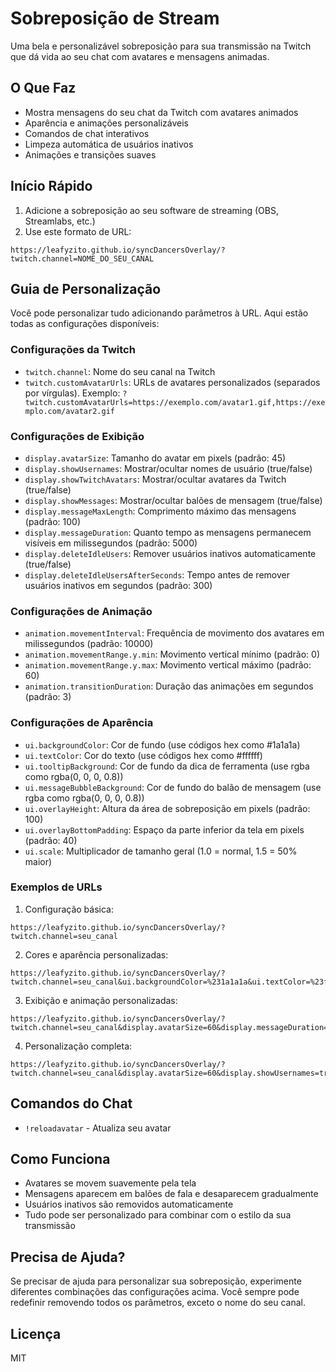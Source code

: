 # Sobreposição de Stream

Uma bela e personalizável sobreposição para sua transmissão na Twitch que dá vida ao seu chat com avatares e mensagens animadas.

## O Que Faz

- Mostra mensagens do seu chat da Twitch com avatares animados
- Aparência e animações personalizáveis
- Comandos de chat interativos
- Limpeza automática de usuários inativos
- Animações e transições suaves

## Início Rápido

1. Adicione a sobreposição ao seu software de streaming (OBS, Streamlabs, etc.)
2. Use este formato de URL:
```
https://leafyzito.github.io/syncDancersOverlay/?twitch.channel=NOME_DO_SEU_CANAL
```

## Guia de Personalização

Você pode personalizar tudo adicionando parâmetros à URL. Aqui estão todas as configurações disponíveis:

### Configurações da Twitch
- `twitch.channel`: Nome do seu canal na Twitch
- `twitch.customAvatarUrls`: URLs de avatares personalizados (separados por vírgulas). Exemplo: `?twitch.customAvatarUrls=https://exemplo.com/avatar1.gif,https://exemplo.com/avatar2.gif`

### Configurações de Exibição
- `display.avatarSize`: Tamanho do avatar em pixels (padrão: 45)
- `display.showUsernames`: Mostrar/ocultar nomes de usuário (true/false)
- `display.showTwitchAvatars`: Mostrar/ocultar avatares da Twitch (true/false)
- `display.showMessages`: Mostrar/ocultar balões de mensagem (true/false)
- `display.messageMaxLength`: Comprimento máximo das mensagens (padrão: 100)
- `display.messageDuration`: Quanto tempo as mensagens permanecem visíveis em milissegundos (padrão: 5000)
- `display.deleteIdleUsers`: Remover usuários inativos automaticamente (true/false)
- `display.deleteIdleUsersAfterSeconds`: Tempo antes de remover usuários inativos em segundos (padrão: 300)

### Configurações de Animação
- `animation.movementInterval`: Frequência de movimento dos avatares em milissegundos (padrão: 10000)
- `animation.movementRange.y.min`: Movimento vertical mínimo (padrão: 0)
- `animation.movementRange.y.max`: Movimento vertical máximo (padrão: 60)
- `animation.transitionDuration`: Duração das animações em segundos (padrão: 3)

### Configurações de Aparência
- `ui.backgroundColor`: Cor de fundo (use códigos hex como #1a1a1a)
- `ui.textColor`: Cor do texto (use códigos hex como #ffffff)
- `ui.tooltipBackground`: Cor de fundo da dica de ferramenta (use rgba como rgba(0, 0, 0, 0.8))
- `ui.messageBubbleBackground`: Cor de fundo do balão de mensagem (use rgba como rgba(0, 0, 0, 0.8))
- `ui.overlayHeight`: Altura da área de sobreposição em pixels (padrão: 100)
- `ui.overlayBottomPadding`: Espaço da parte inferior da tela em pixels (padrão: 40)
- `ui.scale`: Multiplicador de tamanho geral (1.0 = normal, 1.5 = 50% maior)

### Exemplos de URLs

1. Configuração básica:
```
https://leafyzito.github.io/syncDancersOverlay/?twitch.channel=seu_canal
```

2. Cores e aparência personalizadas:
```
https://leafyzito.github.io/syncDancersOverlay/?twitch.channel=seu_canal&ui.backgroundColor=%231a1a1a&ui.textColor=%23ffffff&ui.scale=1.1
```

3. Exibição e animação personalizadas:
```
https://leafyzito.github.io/syncDancersOverlay/?twitch.channel=seu_canal&display.avatarSize=60&display.messageDuration=8000&animation.movementInterval=5000&animation.transitionDuration=2
```

4. Personalização completa:
```
https://leafyzito.github.io/syncDancersOverlay/?twitch.channel=seu_canal&display.avatarSize=60&display.showUsernames=true&display.showMessages=true&display.messageDuration=5000&animation.movementInterval=10000&animation.transitionDuration=3&ui.backgroundColor=%231a1a1a&ui.textColor=%23ffffff&ui.scale=1.1
```

## Comandos do Chat

- `!reloadavatar` - Atualiza seu avatar

## Como Funciona

- Avatares se movem suavemente pela tela
- Mensagens aparecem em balões de fala e desaparecem gradualmente
- Usuários inativos são removidos automaticamente
- Tudo pode ser personalizado para combinar com o estilo da sua transmissão

## Precisa de Ajuda?

Se precisar de ajuda para personalizar sua sobreposição, experimente diferentes combinações das configurações acima. Você sempre pode redefinir removendo todos os parâmetros, exceto o nome do seu canal.

## Licença

MIT 